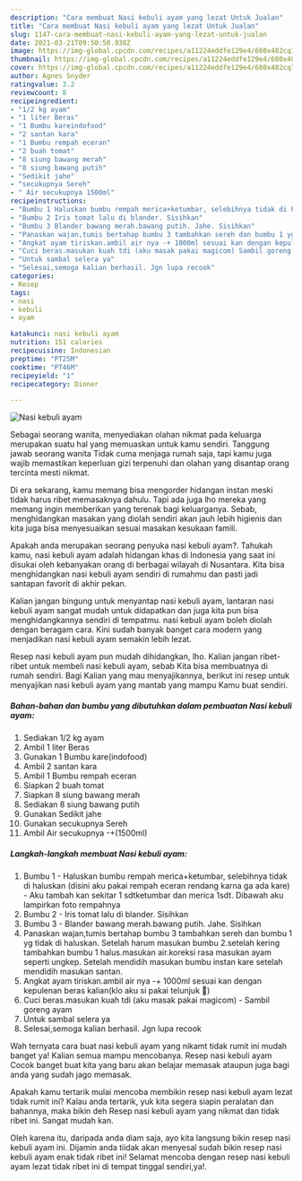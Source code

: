 ```yaml
---
description: "Cara membuat Nasi kebuli ayam yang lezat Untuk Jualan"
title: "Cara membuat Nasi kebuli ayam yang lezat Untuk Jualan"
slug: 1147-cara-membuat-nasi-kebuli-ayam-yang-lezat-untuk-jualan
date: 2021-03-21T09:50:50.938Z
image: https://img-global.cpcdn.com/recipes/a11224eddfe129e4/680x482cq70/nasi-kebuli-ayam-foto-resep-utama.jpg
thumbnail: https://img-global.cpcdn.com/recipes/a11224eddfe129e4/680x482cq70/nasi-kebuli-ayam-foto-resep-utama.jpg
cover: https://img-global.cpcdn.com/recipes/a11224eddfe129e4/680x482cq70/nasi-kebuli-ayam-foto-resep-utama.jpg
author: Agnes Snyder
ratingvalue: 3.2
reviewcount: 8
recipeingredient:
- "1/2 kg ayam"
- "1 liter Beras"
- "1 Bumbu kareindofood"
- "2 santan kara"
- "1 Bumbu rempah eceran"
- "2 buah tomat"
- "8 siung bawang merah"
- "8 siung bawang putih"
- "Sedikit jahe"
- "secukupnya Sereh"
- " Air secukupnya 1500ml"
recipeinstructions:
- "Bumbu 1 Haluskan bumbu rempah merica+ketumbar, selebihnya tidak di haluskan (disini aku pakai rempah eceran rendang karna ga ada kare)  Aku tambah kan sekitar 1 sdtketumbar dan merica 1sdt. Dibawah aku lampirkan foto rempahnya"
- "Bumbu 2 Iris tomat lalu di blander. Sisihkan"
- "Bumbu 3 Blander bawang merah.bawang putih. Jahe. Sisihkan"
- "Panaskan wajan,tumis bertahap bumbu 3 tambahkan sereh dan bumbu 1 yg tidak di haluskan. Setelah harum masukan bumbu 2.setelah kering tambahkan bumbu 1 halus.masukan air.koreksi rasa masukan ayam seperti ungkep. Setelah mendidih masukan bumbu instan kare setelah mendidih masukan santan."
- "Angkat ayam tiriskan.ambil air nya -+ 1000ml sesuai kan dengan kepulenan beras kalian(klo aku si pakai telunjuk 🤭)"
- "Cuci beras.masukan kuah tdi (aku masak pakai magicom) Sambil goreng ayam"
- "Untuk sambal selera ya"
- "Selesai,semoga kalian berhasil. Jgn lupa recook"
categories:
- Resep
tags:
- nasi
- kebuli
- ayam

katakunci: nasi kebuli ayam 
nutrition: 151 calories
recipecuisine: Indonesian
preptime: "PT25M"
cooktime: "PT46M"
recipeyield: "1"
recipecategory: Dinner

---
```



![Nasi kebuli ayam](https://img-global.cpcdn.com/recipes/a11224eddfe129e4/680x482cq70/nasi-kebuli-ayam-foto-resep-utama.jpg)

Sebagai seorang wanita, menyediakan olahan nikmat pada keluarga merupakan suatu hal yang memuaskan untuk kamu sendiri. Tanggung jawab seorang  wanita Tidak cuma menjaga rumah saja, tapi kamu juga wajib memastikan keperluan gizi terpenuhi dan olahan yang disantap orang tercinta mesti nikmat.

Di era  sekarang, kamu memang bisa mengorder hidangan instan meski tidak harus ribet memasaknya dahulu. Tapi ada juga lho mereka yang memang ingin memberikan yang terenak bagi keluarganya. Sebab, menghidangkan masakan yang diolah sendiri akan jauh lebih higienis dan kita juga bisa menyesuaikan sesuai masakan kesukaan famili. 



Apakah anda merupakan seorang penyuka nasi kebuli ayam?. Tahukah kamu, nasi kebuli ayam adalah hidangan khas di Indonesia yang saat ini disukai oleh kebanyakan orang di berbagai wilayah di Nusantara. Kita bisa menghidangkan nasi kebuli ayam sendiri di rumahmu dan pasti jadi santapan favorit di akhir pekan.

Kalian jangan bingung untuk menyantap nasi kebuli ayam, lantaran nasi kebuli ayam sangat mudah untuk didapatkan dan juga kita pun bisa menghidangkannya sendiri di tempatmu. nasi kebuli ayam boleh diolah dengan beragam cara. Kini sudah banyak banget cara modern yang menjadikan nasi kebuli ayam semakin lebih lezat.

Resep nasi kebuli ayam pun mudah dihidangkan, lho. Kalian jangan ribet-ribet untuk membeli nasi kebuli ayam, sebab Kita bisa membuatnya di rumah sendiri. Bagi Kalian yang mau menyajikannya, berikut ini resep untuk menyajikan nasi kebuli ayam yang mantab yang mampu Kamu buat sendiri.

<!--inarticleads1-->

##### Bahan-bahan dan bumbu yang dibutuhkan dalam pembuatan Nasi kebuli ayam:

1. Sediakan 1/2 kg ayam
1. Ambil 1 liter Beras
1. Gunakan 1 Bumbu kare(indofood)
1. Ambil 2 santan kara
1. Ambil 1 Bumbu rempah eceran
1. Siapkan 2 buah tomat
1. Siapkan 8 siung bawang merah
1. Sediakan 8 siung bawang putih
1. Gunakan Sedikit jahe
1. Gunakan secukupnya Sereh
1. Ambil  Air secukupnya -+(1500ml)




<!--inarticleads2-->

##### Langkah-langkah membuat Nasi kebuli ayam:

1. Bumbu 1 - Haluskan bumbu rempah merica+ketumbar, selebihnya tidak di haluskan (disini aku pakai rempah eceran rendang karna ga ada kare)  - Aku tambah kan sekitar 1 sdtketumbar dan merica 1sdt. Dibawah aku lampirkan foto rempahnya
1. Bumbu 2 - Iris tomat lalu di blander. Sisihkan
1. Bumbu 3 - Blander bawang merah.bawang putih. Jahe. Sisihkan
1. Panaskan wajan,tumis bertahap bumbu 3 tambahkan sereh dan bumbu 1 yg tidak di haluskan. Setelah harum masukan bumbu 2.setelah kering tambahkan bumbu 1 halus.masukan air.koreksi rasa masukan ayam seperti ungkep. Setelah mendidih masukan bumbu instan kare setelah mendidih masukan santan.
1. Angkat ayam tiriskan.ambil air nya -+ 1000ml sesuai kan dengan kepulenan beras kalian(klo aku si pakai telunjuk 🤭)
1. Cuci beras.masukan kuah tdi (aku masak pakai magicom) - Sambil goreng ayam
1. Untuk sambal selera ya
1. Selesai,semoga kalian berhasil. Jgn lupa recook




Wah ternyata cara buat nasi kebuli ayam yang nikamt tidak rumit ini mudah banget ya! Kalian semua mampu mencobanya. Resep nasi kebuli ayam Cocok banget buat kita yang baru akan belajar memasak ataupun juga bagi anda yang sudah jago memasak.

Apakah kamu tertarik mulai mencoba membikin resep nasi kebuli ayam lezat tidak rumit ini? Kalau anda tertarik, yuk kita segera siapin peralatan dan bahannya, maka bikin deh Resep nasi kebuli ayam yang nikmat dan tidak ribet ini. Sangat mudah kan. 

Oleh karena itu, daripada anda diam saja, ayo kita langsung bikin resep nasi kebuli ayam ini. Dijamin anda tiidak akan menyesal sudah bikin resep nasi kebuli ayam enak tidak ribet ini! Selamat mencoba dengan resep nasi kebuli ayam lezat tidak ribet ini di tempat tinggal sendiri,ya!.

